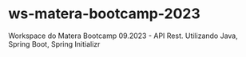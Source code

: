 # ws-matera-bootcamp-2023
Workspace do Matera Bootcamp 09.2023 - API Rest. Utilizando Java, Spring Boot, Spring Initializr

